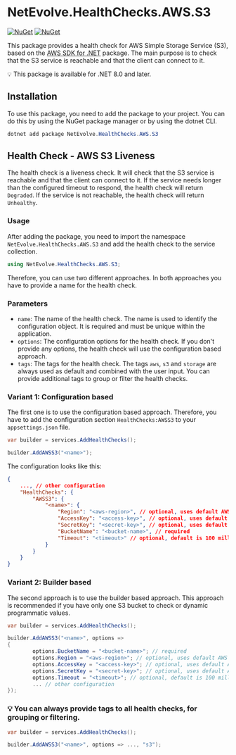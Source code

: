 # NetEvolve.HealthChecks.AWS.S3

[![NuGet](https://img.shields.io/nuget/v/NetEvolve.HealthChecks.AWS.S3?logo=nuget)](https://www.nuget.org/packages/NetEvolve.HealthChecks.AWS.S3/)
[![NuGet](https://img.shields.io/nuget/dt/NetEvolve.HealthChecks.AWS.S3?logo=nuget)](https://www.nuget.org/packages/NetEvolve.HealthChecks.AWS.S3/)

This package provides a health check for AWS Simple Storage Service (S3), based on the [AWS SDK for .NET](https://www.nuget.org/packages/AWSSDK.S3/) package.
The main purpose is to check that the S3 service is reachable and that the client can connect to it.

:bulb: This package is available for .NET 8.0 and later.

## Installation
To use this package, you need to add the package to your project. You can do this by using the NuGet package manager or by using the dotnet CLI.
```powershell
dotnet add package NetEvolve.HealthChecks.AWS.S3
```

## Health Check - AWS S3 Liveness
The health check is a liveness check. It will check that the S3 service is reachable and that the client can connect to it.
If the service needs longer than the configured timeout to respond, the health check will return `Degraded`.
If the service is not reachable, the health check will return `Unhealthy`.

### Usage
After adding the package, you need to import the namespace `NetEvolve.HealthChecks.AWS.S3` and add the health check to the service collection.
```csharp
using NetEvolve.HealthChecks.AWS.S3;
```
Therefore, you can use two different approaches. In both approaches you have to provide a name for the health check.

### Parameters
- `name`: The name of the health check. The name is used to identify the configuration object. It is required and must be unique within the application.
- `options`: The configuration options for the health check. If you don't provide any options, the health check will use the configuration based approach.
- `tags`: The tags for the health check. The tags `aws`, `s3` and `storage` are always used as default and combined with the user input. You can provide additional tags to group or filter the health checks.

### Variant 1: Configuration based
The first one is to use the configuration based approach. Therefore, you have to add the configuration section `HealthChecks:AWSS3` to your `appsettings.json` file.
```csharp
var builder = services.AddHealthChecks();

builder.AddAWSS3("<name>");
```

The configuration looks like this:
```json
{
    ..., // other configuration
    "HealthChecks": {
        "AWSS3": {
            "<name>": {
                "Region": "<aws-region>", // optional, uses default AWS region if not specified
                "AccessKey": "<access-key>", // optional, uses default AWS credentials if not specified
                "SecretKey": "<secret-key>", // optional, uses default AWS credentials if not specified
                "BucketName": "<bucket-name>", // required
                "Timeout": "<timeout>" // optional, default is 100 milliseconds
            }
        }
    }
}
```

### Variant 2: Builder based
The second approach is to use the builder based approach. This approach is recommended if you have only one S3 bucket to check or dynamic programmatic values.
```csharp
var builder = services.AddHealthChecks();

builder.AddAWSS3("<name>", options =>
{
        options.BucketName = "<bucket-name>"; // required
        options.Region = "<aws-region>"; // optional, uses default AWS region if not specified
        options.AccessKey = "<access-key>"; // optional, uses default AWS credentials if not specified
        options.SecretKey = "<secret-key>"; // optional, uses default AWS credentials if not specified
        options.Timeout = "<timeout>"; // optional, default is 100 milliseconds
        ... // other configuration
});
```

### :bulb: You can always provide tags to all health checks, for grouping or filtering.

```csharp
var builder = services.AddHealthChecks();

builder.AddAWSS3("<name>", options => ..., "s3");
```
